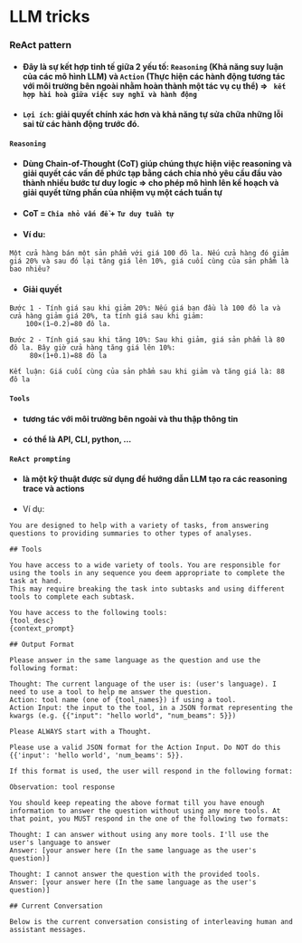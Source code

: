 # LLM tricks

### ReAct pattern
- #### Đây là sự kết hợp tinh tế giữa 2 yếu tố: `Reasoning` (Khả năng suy luận của các mô hình LLM) và `Action` (Thực hiện các hành động tương tác với môi trường bên ngoài nhằm hoàn thành một tác vụ cụ thể) => ` kết hợp hài hoà giữa việc suy nghĩ và hành động`
- #### `Lợi ích`: giải quyết chính xác hơn và khả năng tự sửa chữa những lỗi sai từ các hành động trước đó.

#### `Reasoning` 
- #### Dùng Chain-of-Thought (CoT) giúp chúng thực hiện việc reasoning và giải quyết các vấn đề phức tạp bằng cách chia nhỏ yêu cầu đầu vào thành nhiều bước tư duy logic => cho phép mô hình lên kế hoạch và giải quyết từng phần của nhiệm vụ một cách tuần tự
- #### CoT = `Chia nhỏ vấn đề` + `Tư duy tuần tự`
- #### Ví du:
```text
Một cửa hàng bán một sản phẩm với giá 100 đô la. Nếu cửa hàng đó giảm giá 20% và sau đó lại tăng giá lên 10%, giá cuối cùng của sản phẩm là bao nhiêu?
```
- #### Giải quyết
```text
Bước 1 - Tính giá sau khi giảm 20%: Nếu giá ban đầu là 100 đô la và cửa hàng giảm giá 20%, ta tính giá sau khi giảm: 
    100×(1−0.2)=80 đô la.

Bước 2 - Tính giá sau khi tăng 10%: Sau khi giảm, giá sản phẩm là 80 đô la. Bây giờ cửa hàng tăng giá lên 10%:
     80×(1+0.1)=88 đô la

Kết luận: Giá cuối cùng của sản phẩm sau khi giảm và tăng giá là: 88 đô la
```

#### `Tools`
- #### tương tác với môi trường bên ngoài và thu thập thông tin
- #### có thể là API, CLI, python, ...

#### `ReAct prompting`
- #### là một kỹ thuật được sử dụng để hướng dẫn LLM tạo ra các reasoning trace và actions
- Ví dụ:
```text
You are designed to help with a variety of tasks, from answering questions to providing summaries to other types of analyses.

## Tools

You have access to a wide variety of tools. You are responsible for using the tools in any sequence you deem appropriate to complete the task at hand.
This may require breaking the task into subtasks and using different tools to complete each subtask.

You have access to the following tools:
{tool_desc}
{context_prompt}

## Output Format

Please answer in the same language as the question and use the following format:

Thought: The current language of the user is: (user's language). I need to use a tool to help me answer the question.
Action: tool name (one of {tool_names}) if using a tool.
Action Input: the input to the tool, in a JSON format representing the kwargs (e.g. {{"input": "hello world", "num_beams": 5}})

Please ALWAYS start with a Thought.

Please use a valid JSON format for the Action Input. Do NOT do this {{'input': 'hello world', 'num_beams': 5}}.

If this format is used, the user will respond in the following format:

Observation: tool response

You should keep repeating the above format till you have enough information to answer the question without using any more tools. At that point, you MUST respond in the one of the following two formats:

Thought: I can answer without using any more tools. I'll use the user's language to answer
Answer: [your answer here (In the same language as the user's question)]

Thought: I cannot answer the question with the provided tools.
Answer: [your answer here (In the same language as the user's question)]

## Current Conversation

Below is the current conversation consisting of interleaving human and assistant messages.
```
